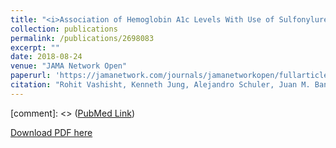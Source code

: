 ```yaml
---
title: "<i>Association of Hemoglobin A1c Levels With Use of Sulfonylureas, Dipeptidyl Peptidase 4 Inhibitors, and Thiazolidinediones in Patients With Type 2 Diabetes Treated With Metformin</i>"
collection: publications
permalink: /publications/2698083
excerpt: "" 
date: 2018-08-24
venue: "JAMA Network Open"
paperurl: 'https://jamanetwork.com/journals/jamanetworkopen/fullarticle/2698083' 
citation: "Rohit Vashisht, Kenneth Jung, Alejandro Schuler, Juan M. Banda, Rae Woong Park, Sanghyung Jin, Li Li, Joel T. Dudley, <b>Kipp W. Johnson</b>, Mark M. Shervey, Hua Xu, Yonghui Wu, Karthik Natrajan, George Hripcsak, Peng Jin, Mui Van Zandt, Anthony Reckard, Christian G. Reich, James Weaver, Martijn J. Schuemie, Patrick B. Ryan, Alison Callahan, Nigam H. Shah. JAMA Network Open. 2018;1(4):e181755"
---
```


[comment]: <> ([PubMed Link](https://www.ncbi.nlm.nih.gov/pubmed/23144417))

[Download PDF here](https://kippjohnson.com/files/23144417.pdf)

<script type='text/javascript' src='https://d1bxh8uas1mnw7.cloudfront.net/assets/embed.js'></script>
<div class='altmetric-embed' data-badge-type="medium-donut" data-pmid="2698083" data-hide-no-mentions="true" data-hide-less-than="1" class="altmetric-embed"></div>


